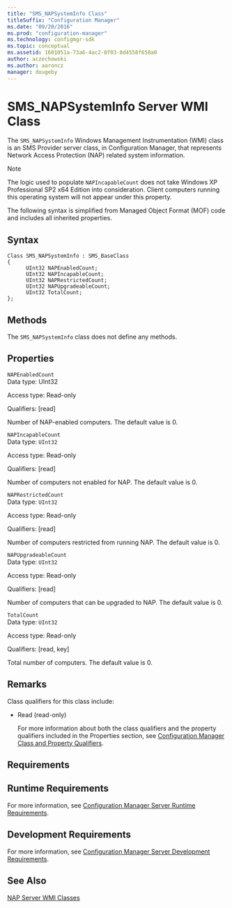 ```yaml
---
title: "SMS_NAPSystemInfo Class"
titleSuffix: "Configuration Manager"
ms.date: "09/20/2016"
ms.prod: "configuration-manager"
ms.technology: configmgr-sdk
ms.topic: conceptual
ms.assetid: 1601051a-73a6-4ac2-8f03-8d4558f658a0
author: aczechowski
ms.author: aaroncz
manager: dougeby
---
```

# SMS_NAPSystemInfo Server WMI Class
The `SMS_NAPSystemInfo` Windows Management Instrumentation (WMI) class is an SMS Provider server class, in Configuration Manager, that represents Network Access Protection (NAP) related system information.  

> [!NOTE]
>  The logic used to populate `NAPIncapableCount` does not take Windows XP Professional SP2 x64 Edition into consideration. Client computers running this operating system will not appear under this property.  

 The following syntax is simplified from Managed Object Format (MOF) code and includes all inherited properties.  

## Syntax  

```  
Class SMS_NAPSystemInfo : SMS_BaseClass  
{  
      UInt32 NAPEnabledCount;  
      UInt32 NAPIncapableCount;  
      UInt32 NAPRestrictedCount;  
      UInt32 NAPUpgradeableCount;  
      UInt32 TotalCount;  
};  
```  

## Methods  
 The `SMS_NAPSystemInfo` class does not define any methods.  

## Properties  
 `NAPEnabledCount`  
 Data type: UInt32  

 Access type: Read-only  

 Qualifiers: [read]  

 Number of NAP-enabled computers. The default value is 0.  

 `NAPIncapableCount`  
 Data type: `UInt32`  

 Access type: Read-only  

 Qualifiers: [read]  

 Number of computers not enabled for NAP. The default value is 0.  

 `NAPRestrictedCount`  
 Data type: `UInt32`  

 Access type: Read-only  

 Qualifiers: [read]  

 Number of computers restricted from running NAP. The default value is 0.  

 `NAPUpgradeableCount`  
 Data type: `UInt32`  

 Access type: Read-only  

 Qualifiers: [read]  

 Number of computers that can be upgraded to NAP. The default value is 0.  

 `TotalCount`  
 Data type: `UInt32`  

 Access type: Read-only  

 Qualifiers: [read, key]  

 Total number of computers. The default value is 0.  

## Remarks  
 Class qualifiers for this class include:  

- Read (read-only)  

  For more information about both the class qualifiers and the property qualifiers included in the Properties section, see [Configuration Manager Class and Property Qualifiers](../../../develop/reference/misc/class-and-property-qualifiers.md).  

## Requirements  

## Runtime Requirements  
 For more information, see [Configuration Manager Server Runtime Requirements](../../../develop/core/reqs/server-runtime-requirements.md).  

## Development Requirements  
 For more information, see [Configuration Manager Server Development Requirements](../../../develop/core/reqs/server-development-requirements.md).  

## See Also  
 [NAP Server WMI Classes](../../../develop/reference/misc/nap-server-wmi-classes.md)
